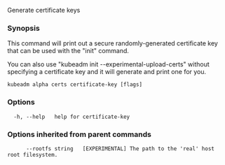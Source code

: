 
Generate certificate keys

### Synopsis


This command will print out a secure randomly-generated certificate key that can be used with
the "init" command.

You can also use "kubeadm init --experimental-upload-certs" without specifying a certificate key and it will
generate and print one for you.


```
kubeadm alpha certs certificate-key [flags]
```

### Options

```
  -h, --help   help for certificate-key
```

### Options inherited from parent commands

```
      --rootfs string   [EXPERIMENTAL] The path to the 'real' host root filesystem.
```

